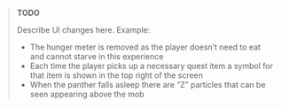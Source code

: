 > **TODO**
>
> Describe UI changes here. Example:
> - The hunger meter is removed as the player doesn’t need to eat and cannot starve in this experience
> - Each time the player picks up a necessary quest item a symbol for that item is shown in the top right of the screen
> - When the panther falls asleep there are “Z” particles that can be seen appearing above the mob
